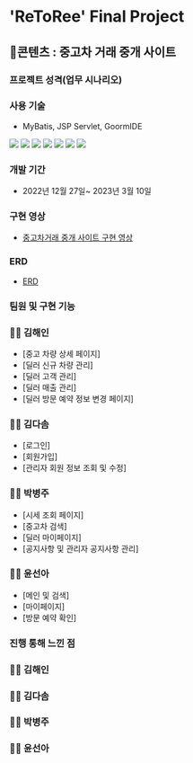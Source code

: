 # 'ReToRee' Final Project

## 📃콘텐츠 : 중고차 거래 중개 사이트

### 프로젝트 성격(업무 시나리오)

### 사용 기술

- MyBatis, JSP Servlet, GoormIDE

<img src="https://img.shields.io/badge/Java-3178C6?style=flat&logo=&logoColor=white"/> <img src="https://img.shields.io/badge/JavaScript-F7DF1E?style=flat&logo=JavaScript&logoColor=white"/> <img src="https://img.shields.io/badge/SpringBoot-6DB33F?style=flat&logo=Spring Boot&logoColor=white"/> <img src="https://img.shields.io/badge/MySQL-4479A1?style=flat&logo=MySQL&logoColor=white"/> <img src="https://img.shields.io/badge/Bootstrap-7952B3?style=flat&logo=Bootstrap&logoColor=white"/> <img src="https://img.shields.io/badge/HTML5-E34F26?style=flat&logo=HTML5&logoColor=white"/> <img src="https://img.shields.io/badge/CSS-1572B6?style=flat&logo=CSS3&logoColor=white"/>

### 개발 기간

- 2022년 12월 27일~ 2023년 3월 10일

### 구현 영상

- [중고차거래 중개 사이트 구현 영상]()

### ERD

- [ERD](https://github.com/HNNNY35/final_retoree/blob/master/DataBases/table_schemas/merge_erd_3.png)

### 팀원 및 구현 기능

### 👩‍💻 김해인

- [중고 차량 상세 페이지]
- [딜러 신규 차량 관리]
- [딜러 고객 관리]
- [딜러 매출 관리]
- [딜러 방문 예약 정보 변경 페이지]

### 👩‍💻 김다솜

- [로그인]
- [회원가입]
- [관리자 회원 정보 조회 및 수정]

### 👩‍💻 박병주

- [시세 조회 페이지]
- [중고차 검색]
- [딜러 마이페이지]
- [공지사항 및 관리자 공지사항 관리]

### 👩‍💻 윤선아

- [메인 및 검색]
- [마이페이지]
- [방문 예약 확인]

### 진행 통해 느낀 점

### 👩‍💻 김해인

### 👩‍💻 김다솜

### 👩‍💻 박병주

### 👩‍💻 윤선아
